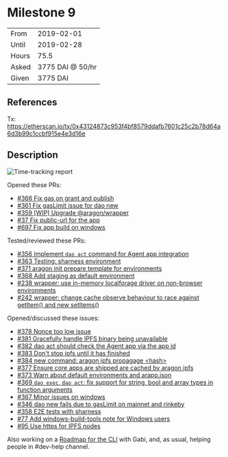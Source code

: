# Milestone 9

|       |                  |
| ----- | ---------------- |
| From  | 2019-02-01       |
| Until | 2019-02-28       |
| Hours | 75.5             |
| Asked | 3775 DAI @ 50/hr |
| Given | 3775 DAI         |

## References

Tx: <https://etherscan.io/tx/0x43124873c953f4bf8579ddafb7601c25c2b78d64a6d3b99c1ccbf915e4e3d16e>

## Description

![Time-tracking report](assets/Milestone-9-toggle-report.PNG)

Opened these PRs:

- [#366 Fix gas on grant and publish](https://github.com/aragon/aragon-cli/pull/366)
- [#361 Fix gasLimit issue for dao new](https://github.com/aragon/aragon-cli/pull/361)
- [#359 [WIP] Upgrade @aragon/wrapper](https://github.com/aragon/aragon-cli/pull/359)
- [#37 Fix public-url for the app](https://github.com/aragon/aragon-react-boilerplate/pull/37)
- [#697 Fix app build on windows](https://github.com/aragon/aragon-apps/pull/697)

Tested/reviewed these PRs:

- [#356 Implement `dao act` command for Agent app integration](https://github.com/aragon/aragon-cli/pull/356)
- [#363 Testing: sharness environment](https://github.com/aragon/aragon-cli/pull/363)
- [#371 aragon init prepare template for environments](https://github.com/aragon/aragon-cli/pull/371)
- [#368 Add staging as default environment](https://github.com/aragon/aragon-cli/pull/368)
- [#238 wrapper: use in-memory localforage driver on non-browser environments](https://github.com/aragon/aragon.js/pull/238)
- [#242 wrapper: change cache observe behaviour to race against getItem() and new setItems()](https://github.com/aragon/aragon.js/pull/242)

Opened/discussed these issues:

- [#378 Nonce too low issue](https://github.com/aragon/aragon-cli/issues/378)
- [#381 Gracefully handle IPFS binary being unavailable](https://github.com/aragon/aragon-cli/issues/381)
- [#382 dao act should check the Agent app via the app id](https://github.com/aragon/aragon-cli/issues/382)
- [#383 Don't stop ipfs until it has finished](https://github.com/aragon/aragon-cli/issues/383)
- [#384 new command: aragon ipfs propagage &lt;hash&gt;](https://github.com/aragon/aragon-cli/issues/384)
- [#377 Ensure core apps are shipped are cached by aragon ipfs](https://github.com/aragon/aragon-cli/issues/377)
- [#373 Warn about default environments and arapp.json](https://github.com/aragon/aragon-cli/issues/373)
- [#369 `dao exec`, `dao act`: fix support for string, bool and array types in function arguments](https://github.com/aragon/aragon-cli/issues/369)
- [#367 Minor issues on windows](https://github.com/aragon/aragon-cli/issues/367)
- [#346 dao new fails due to gasLimit on mainnet and rinkeby](https://github.com/aragon/aragon-cli/issues/346)
- [#358 E2E tests with sharness](https://github.com/aragon/aragon-cli/issues/358)
- [#77 Add windows-build-tools note for Windows users](https://github.com/aragon/hack/issues/77)
- [#95 Use https for IPFS nodes](https://github.com/aragon/hack/pull/95)

Also working on a [Roadmap for the CLI](https://github.com/aragon/aragon-cli/pull/360) with Gabi, and, as usual, helping people in #dev-help channel.

